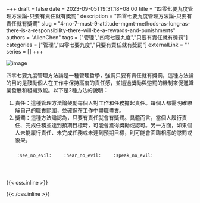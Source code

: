 +++ 
draft = false
date = 2023-09-05T19:31:18+08:00
title = "四零七要九度管理方法論-只要有責任就有獎罰"
description = "四零七要九度管理方法論-只要有責任就有獎罰"
slug = "4-no-7-must-9-attitude-mgmt-methods-as-long-as-there-is-a-responsibility-there-will-be-a-rewards-and-punishments"
authors = "AllenChen"
tags = ["管理","四零七要九度","只要有責任就有獎罰"]
categories = ["管理","四零七要九度","只要有責任就有獎罰"]
externalLink = ""
series = []
+++

![image](/images/post/A-rabbit-with-big-blue-eyes-learning-management-books-to-build-nice-rewards-and-punishments-policy-with-Van-Gogh-style.jpeg)

四零七要九度管理方法論是一種管理哲學，強調只要有責任就有獎罰，這種方法論的目的是鼓勵個人在工作中保持高度的責任感，並透過獎勵與懲罰的機制來促進職業發展和組織效能。以下是2種方法的說明：
1. 責任：這種管理方法論鼓勵每個人對工作和任務擔起責任。每個人都需明確瞭解自己的職責範圍，並確保在工作中盡職盡責。
2. 獎罰：這種方法論認為，只要有責任就會有獎罰。具體而言，當個人履行責任、完成任務並達到預期目標時，可能會獲得獎勵或認可。另一方面，如果個人未能履行責任、未完成任務或未達到預期目標，則可能會面臨相應的懲罰或後果。

<p><span class="nowrap"><span class="emojify">🙈</span> <code>:see_no_evil:</code></span>  <span class="nowrap"><span class="emojify">🙉</span> <code>:hear_no_evil:</code></span>  <span class="nowrap"><span class="emojify">🙊</span> <code>:speak_no_evil:</code></span></p>
<br>
    

{{< css.inline >}}
<style>
.emojify {
	font-family: Apple Color Emoji, Segoe UI Emoji, NotoColorEmoji, Segoe UI Symbol, Android Emoji, EmojiSymbols;
	font-size: 2rem;
	vertical-align: middle;
}
@media screen and (max-width:650px) {
  .nowrap {
    display: block;
    margin: 25px 0;
  }
}
</style>
{{< /css.inline >}}
